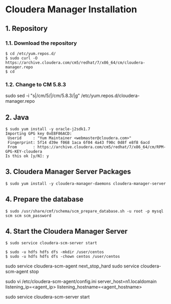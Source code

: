 # Cloudera Manager Installation

## 1. Repository

### 1.1. Download the repository

```
$ cd /etc/yum.repos.d/
$ sudo curl -O https://archive.cloudera.com/cm5/redhat/7/x86_64/cm/cloudera-manager.repo
$ cd
```

### 1.2. Change to CM 5.8.3

sudo sed -i "s|/cm/5/|/cm/5.8.3/|g" /etc/yum.repos.d/cloudera-manager.repo

## 2. Java
```
$ sudo yum install -y oracle-j2sdk1.7
Importing GPG key 0xE8F86ACD:
 Userid     : "Yum Maintainer <webmaster@cloudera.com>"
 Fingerprint: 5f14 d39e f068 1aca 6f04 4a43 f90c 0d8f e8f8 6acd
 From       : https://archive.cloudera.com/cm5/redhat/7/x86_64/cm/RPM-GPG-KEY-cloudera
Is this ok [y/N]: y
```

## 3. Cloudera Manager Server Packages

```
$ sudo yum install -y cloudera-manager-daemons cloudera-manager-server
```


## 4. Prepare the database
```
$ sudo /usr/share/cmf/schema/scm_prepare_database.sh -u root -p mysql scm scm scm_password
```

## 4. Start the Cloudera Manager Server

```
$ sudo service cloudera-scm-server start
```

```
$ sudo -u hdfs hdfs dfs -mkdir /user/centos
$ sudo -u hdfs hdfs dfs -chown centos /user/centos

```

sudo service cloudera-scm-agent next_stop_hard
sudo service cloudera-scm-agent stop

sudo vi /etc/cloudera-scm-agent/config.ini
server_host=n1.localdomain
listening_ip=<agent_ip>
listening_hostname=<agent_hostname>

sudo service cloudera-scm-server start

